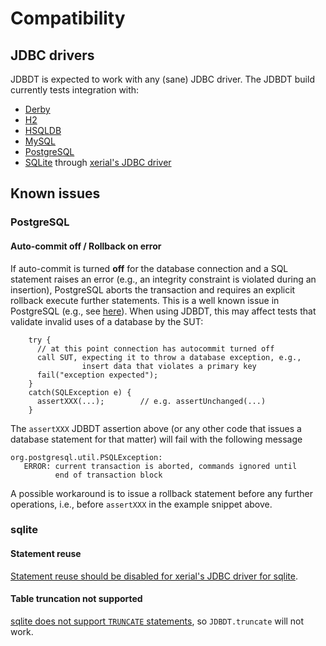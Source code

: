 
# Compatibility

## JDBC drivers
<a name="Drivers"></a>

JDBDT is expected to work with any (sane) JDBC driver.
The JDBDT build currently tests integration with:

* [Derby](https://db.apache.org/derby)
* [H2](http://www.h2database.com)
* [HSQLDB](http://hsqldb.org)
* [MySQL](http://mysql.com)
* [PostgreSQL](http://postgresql.org)
* [SQLite](https://www.sqlite.org) through [xerial's JDBC driver](https://github.com/xerial/sqlite-jdbc)

## Known issues
<a name="KnownIssues"></a>

### PostgreSQL
<a name="KnownIssues_PostgreSQL"></a>

#### Auto-commit off / Rollback on error

If auto-commit is turned **off** for the database connection 
and a SQL statement raises an error
(e.g., an integrity constraint is violated during an insertion), PostgreSQL aborts the transaction and requires an explicit rollback  execute further statements. 
This is a well known issue in PostgreSQL (e.g., see [here](http://postgresql.nabble.com/25P02-current-transaction-is-aborted-commands-ignored-until-end-of-transaction-block-td2174290.html)).
When using JDBDT, this may affect tests that validate invalid uses of a database by the SUT: 

        try {
	      // at this point connection has autocommit turned off
	      call SUT, expecting it to throw a database exception, e.g., 
	                insert data that violates a primary key   
	      fail("exception expected");
	    }
	    catch(SQLException e) { 
	      assertXXX(...);        // e.g. assertUnchanged(...)
	    }
	  
The `assertXXX` JDBDT assertion above (or any other code that issues a database statement for that matter) will fail with the following message
	
	org.postgresql.util.PSQLException: 
	   ERROR: current transaction is aborted, commands ignored until 
	          end of transaction block 

A possible workaround is to issue a rollback statement before any further operations, i.e., before `assertXXX` in the example snippet above.

### sqlite
<a name="KnownIssues_sqlite"></a>

#### Statement reuse

[Statement reuse should be disabled for xerial's JDBC driver for sqlite](DB.html#StatementReuse).

#### Table truncation not supported

[sqlite does not support `TRUNCATE` statements](https://www.sqlite.org/lang.html), so `JDBDT.truncate` will not work.
